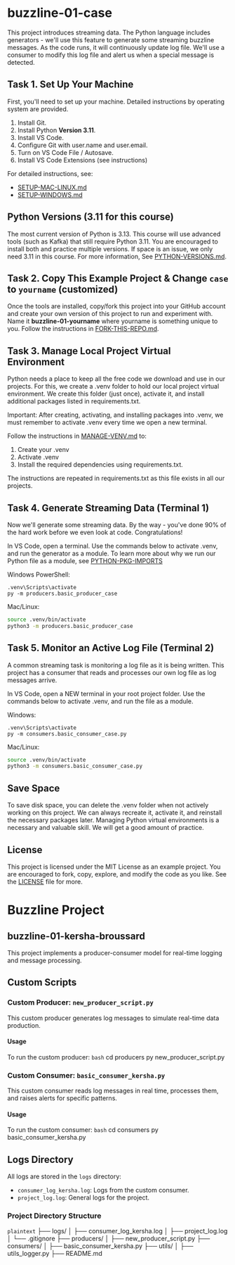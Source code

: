 # buzzline-01-case

This project introduces streaming data. 
The Python language includes generators - we'll use this feature to generate some streaming buzzline messages. 
As the code runs, it will continuously update log file. 
We'll use a consumer to modify this log file and alert us when a special message is detected. 

## Task 1. Set Up Your Machine

First, you'll need to set up your machine. 
Detailed instructions by operating system are provided. 

1. Install Git.
2. Install Python **Version 3.11**.
3. Install VS Code.
4. Configure Git with user.name and user.email. 
5. Turn on VS Code File / Autosave.
6. Install VS Code Extensions (see instructions)

For detailed instructions, see:

- [SETUP-MAC-LINUX.md](docs/SETUP-MAC-LINUX.md)
- [SETUP-WINDOWS.md](docs/SETUP-WINDOWS.md)

## Python Versions (3.11 for this course)

The most current version of Python is 3.13. 
This course will use advanced tools (such as Kafka) that still require Python 3.11. 
You are encouraged to install both and practice multiple versions. 
If space is an issue, we only need 3.11 in this course. 
For more information, See [PYTHON-VERSIONS.md](docs/PYTHON-VERSIONS.md).

## Task 2. Copy This Example Project & Change `case` to `yourname` (customized)

Once the tools are installed, copy/fork this project into your GitHub account
and create your own version of this project to run and experiment with. 
Name it **buzzline-01-yourname** where yourname is something unique to you.
Follow the instructions in [FORK-THIS-REPO.md](docs/FORK-THIS-REPO.md).

## Task 3. Manage Local Project Virtual Environment

Python needs a place to keep all the free code we download and use in our projects. 
For this, we create a .venv folder to hold our local project virtual environment. 
We create this folder (just once), activate it, and install additional packages listed in requirements.txt. 

Important: After creating, activating, and installing packages into .venv, 
we must remember to activate .venv every time we open a new terminal. 

Follow the instructions in [MANAGE-VENV.md](docs/MANAGE-VENV.md) to:
1. Create your .venv
2. Activate .venv
3. Install the required dependencies using requirements.txt.

The instructions are repeated in requirements.txt as this file exists in all our projects. 

## Task 4. Generate Streaming Data (Terminal 1)

Now we'll generate some streaming data. 
By the way - you've done 90% of the hard work before we even look at code. 
Congratulations!

In VS Code, open a terminal.
Use the commands below to activate .venv, and run the generator as a module. 
To learn more about why we run our Python file as a module, see [PYTHON-PKG-IMPORTS](docs/PYTHON-PKG-IMPORTS.md) 

Windows PowerShell:

```shell
.venv\Scripts\activate
py -m producers.basic_producer_case
```

Mac/Linux:
```zsh
source .venv/bin/activate
python3 -m producers.basic_producer_case
```

## Task 5. Monitor an Active Log File (Terminal 2)

A common streaming task is monitoring a log file as it is being written. 
This project has a consumer that reads and processes our own log file as log messages arrive. 

In VS Code, open a NEW terminal in your root project folder. 
Use the commands below to activate .venv, and run the file as a module. 

Windows:
```shell
.venv\Scripts\activate
py -m consumers.basic_consumer_case.py
```

Mac/Linux:
```zsh
source .venv/bin/activate
python3 -m consumers.basic_consumer_case.py
```

## Save Space
To save disk space, you can delete the .venv folder when not actively working on this project.
We can always recreate it, activate it, and reinstall the necessary packages later. 
Managing Python virtual environments is a necessary and valuable skill. 
We will get a good amount of practice. 

## License
This project is licensed under the MIT License as an example project. 
You are encouraged to fork, copy, explore, and modify the code as you like. 
See the [LICENSE](LICENSE.txt) file for more.


# Buzzline Project 
## buzzline-01-kersha-broussard

This project implements a producer-consumer model for real-time logging and message processing.

## Custom Scripts

### Custom Producer: `new_producer_script.py`
This custom producer generates log messages to simulate real-time data production.

#### Usage
To run the custom producer:
```bash```
cd producers
py new_producer_script.py

### Custom Consumer: `basic_consumer_kersha.py`
This custom consumer reads log messages in real time, processes them, and raises alerts for specific patterns.

#### Usage
To run the custom consumer:
```bash```
cd consumers
py basic_consumer_kersha.py


## Logs Directory
All logs are stored in the `logs` directory:

- `consumer_log_kersha.log`: Logs from the custom consumer.
- `project_log.log`: General logs for the project.


### Project Directory Structure
```plaintext```
├── logs/
│   ├── consumer_log_kersha.log
│   ├── project_log.log
│   └── .gitignore
├── producers/
│   ├── new_producer_script.py
├── consumers/
│   ├── basic_consumer_kersha.py
├── utils/
│   ├── utils_logger.py
├── README.md

